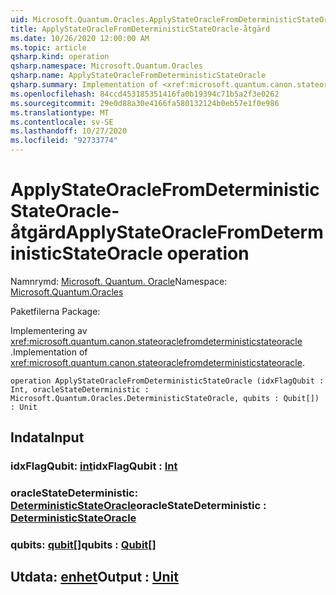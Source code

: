 ```yaml
---
uid: Microsoft.Quantum.Oracles.ApplyStateOracleFromDeterministicStateOracle
title: ApplyStateOracleFromDeterministicStateOracle-åtgärd
ms.date: 10/26/2020 12:00:00 AM
ms.topic: article
qsharp.kind: operation
qsharp.namespace: Microsoft.Quantum.Oracles
qsharp.name: ApplyStateOracleFromDeterministicStateOracle
qsharp.summary: Implementation of <xref:microsoft.quantum.canon.stateoraclefromdeterministicstateoracle>.
ms.openlocfilehash: 84ccd453185351416fa0b19394c71b5a2f3e0262
ms.sourcegitcommit: 29e0d88a30e4166fa580132124b0eb57e1f0e986
ms.translationtype: MT
ms.contentlocale: sv-SE
ms.lasthandoff: 10/27/2020
ms.locfileid: "92733774"
---
```

# <a name="applystateoraclefromdeterministicstateoracle-operation"></a><span data-ttu-id="e71ff-102">ApplyStateOracleFromDeterministicStateOracle-åtgärd</span><span class="sxs-lookup"><span data-stu-id="e71ff-102">ApplyStateOracleFromDeterministicStateOracle operation</span></span>

<span data-ttu-id="e71ff-103">Namnrymd: [Microsoft. Quantum. Oracle](xref:Microsoft.Quantum.Oracles)</span><span class="sxs-lookup"><span data-stu-id="e71ff-103">Namespace: [Microsoft.Quantum.Oracles](xref:Microsoft.Quantum.Oracles)</span></span>

<span data-ttu-id="e71ff-104">Paketfilerna [](https://nuget.org/packages/)</span><span class="sxs-lookup"><span data-stu-id="e71ff-104">Package: [](https://nuget.org/packages/)</span></span>


<span data-ttu-id="e71ff-105">Implementering av <xref:microsoft.quantum.canon.stateoraclefromdeterministicstateoracle> .</span><span class="sxs-lookup"><span data-stu-id="e71ff-105">Implementation of <xref:microsoft.quantum.canon.stateoraclefromdeterministicstateoracle>.</span></span>

```qsharp
operation ApplyStateOracleFromDeterministicStateOracle (idxFlagQubit : Int, oracleStateDeterministic : Microsoft.Quantum.Oracles.DeterministicStateOracle, qubits : Qubit[]) : Unit
```


## <a name="input"></a><span data-ttu-id="e71ff-106">Indata</span><span class="sxs-lookup"><span data-stu-id="e71ff-106">Input</span></span>

### <a name="idxflagqubit--int"></a><span data-ttu-id="e71ff-107">idxFlagQubit: [int](xref:microsoft.quantum.lang-ref.int)</span><span class="sxs-lookup"><span data-stu-id="e71ff-107">idxFlagQubit : [Int](xref:microsoft.quantum.lang-ref.int)</span></span>




### <a name="oraclestatedeterministic--deterministicstateoracle"></a><span data-ttu-id="e71ff-108">oracleStateDeterministic: [DeterministicStateOracle](xref:Microsoft.Quantum.Oracles.DeterministicStateOracle)</span><span class="sxs-lookup"><span data-stu-id="e71ff-108">oracleStateDeterministic : [DeterministicStateOracle](xref:Microsoft.Quantum.Oracles.DeterministicStateOracle)</span></span>




### <a name="qubits--qubit"></a><span data-ttu-id="e71ff-109">qubits: [qubit](xref:microsoft.quantum.lang-ref.qubit)[]</span><span class="sxs-lookup"><span data-stu-id="e71ff-109">qubits : [Qubit](xref:microsoft.quantum.lang-ref.qubit)[]</span></span>





## <a name="output--unit"></a><span data-ttu-id="e71ff-110">Utdata: [enhet](xref:microsoft.quantum.lang-ref.unit)</span><span class="sxs-lookup"><span data-stu-id="e71ff-110">Output : [Unit](xref:microsoft.quantum.lang-ref.unit)</span></span>

